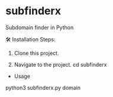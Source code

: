 # subfinderx
Subdomain finder in Python

🛠️ Installation Steps:

1. Clone this project.

2. Navigate to the project.
   cd subfinderx
   
* Usage

python3 subfinderx.py domain
